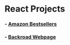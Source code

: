 # React Projects

### - [Amazon Bestsellers](https://amazing-salmiakki-444336.netlify.app)

### - [Backroad Webpage](https://stirring-flan-803d1d.netlify.app/)
